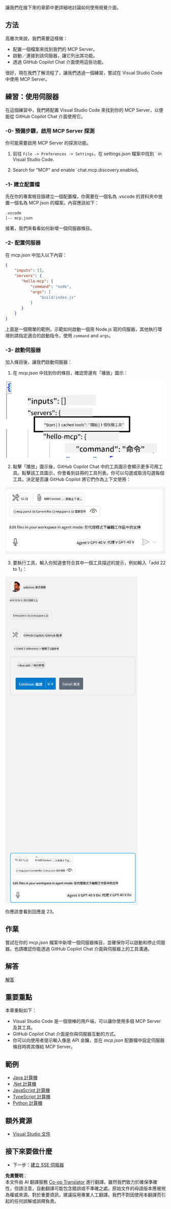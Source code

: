 <!--
CO_OP_TRANSLATOR_METADATA:
{
  "original_hash": "0eb9557780cd0a2551cdb8a16c886b51",
  "translation_date": "2025-06-17T15:22:11+00:00",
  "source_file": "03-GettingStarted/04-vscode/README.md",
  "language_code": "hk"
}
-->
讓我們在接下來的章節中更詳細地討論如何使用視覺介面。

## 方法

高層次來說，我們需要這樣做：

- 配置一個檔案來找到我們的 MCP Server。
- 啟動／連接到該伺服器，讓它列出其功能。
- 透過 GitHub Copilot Chat 介面使用這些功能。

很好，現在我們了解流程了，讓我們透過一個練習，嘗試在 Visual Studio Code 中使用 MCP Server。

## 練習：使用伺服器

在這個練習中，我們將配置 Visual Studio Code 來找到你的 MCP Server，以便能從 GitHub Copilot Chat 介面使用它。

### -0- 預備步驟，啟用 MCP Server 探測

你可能需要啟用 MCP Server 的探測功能。

1. 前往 `File -> Preferences -> Settings`，在 settings.json 檔案中找到 ` in Visual Studio Code.

1. Search for "MCP" and enable `chat.mcp.discovery.enabled。

### -1- 建立配置檔

先在你的專案根目錄建立一個配置檔，你需要在一個名為 .vscode 的資料夾中放置一個名為 MCP.json 的檔案。內容應該如下：

```text
.vscode
|-- mcp.json
```

接著，我們來看看如何新增一個伺服器條目。

### -2- 配置伺服器

在 *mcp.json* 中加入以下內容：

```json
{
    "inputs": [],
    "servers": {
       "hello-mcp": {
           "command": "node",
           "args": [
               "build/index.js"
           ]
       }
    }
}
```

上面是一個簡單的範例，示範如何啟動一個用 Node.js 寫的伺服器，其他執行環境則請指定適合的啟動指令，使用 `command` and `args`。

### -3- 啟動伺服器

加入條目後，讓我們啟動伺服器：

1. 在 *mcp.json* 中找到你的條目，確認旁邊有「播放」圖示：

  ![在 Visual Studio Code 啟動伺服器](../../../../translated_images/vscode-start-server.8e3c986612e3555de47e5b1e37b2f3020457eeb6a206568570fd74a17e3796ad.hk.png)  

2. 點擊「播放」圖示後，GitHub Copilot Chat 中的工具圖示會顯示更多可用工具。點擊該工具圖示，你會看到註冊的工具列表。你可以勾選或取消勾選每個工具，決定是否讓 GitHub Copilot 將它們作為上下文使用：

  ![在 Visual Studio Code 中的工具列表](../../../../translated_images/vscode-tool.0b3bbea2fb7d8c26ddf573cad15ef654e55302a323267d8ee6bd742fe7df7fed.hk.png)

3. 要執行工具，輸入你知道會符合其中一個工具描述的提示，例如輸入「add 22 to 1」：

  ![從 GitHub Copilot 執行工具](../../../../translated_images/vscode-agent.d5a0e0b897331060518fe3f13907677ef52b879db98c64d68a38338608f3751e.hk.png)

  你應該會看到回應是 23。

## 作業

嘗試在你的 *mcp.json* 檔案中新增一個伺服器條目，並確保你可以啟動和停止伺服器。也請確認你能透過 GitHub Copilot Chat 介面與伺服器上的工具溝通。

## 解答

[解答](./solution/README.md)

## 重要重點

本章重點如下：

- Visual Studio Code 是一個很棒的用戶端，可以讓你使用多個 MCP Server 及其工具。
- GitHub Copilot Chat 介面是你與伺服器互動的方式。
- 你可以向使用者提示輸入像是 API 金鑰，並在 *mcp.json* 配置檔中設定伺服器條目時將其傳給 MCP Server。

## 範例

- [Java 計算機](../samples/java/calculator/README.md)
- [.Net 計算機](../../../../03-GettingStarted/samples/csharp)
- [JavaScript 計算機](../samples/javascript/README.md)
- [TypeScript 計算機](../samples/typescript/README.md)
- [Python 計算機](../../../../03-GettingStarted/samples/python)

## 額外資源

- [Visual Studio 文件](https://code.visualstudio.com/docs/copilot/chat/mcp-servers)

## 接下來要做什麼

- 下一步：[建立 SSE 伺服器](/03-GettingStarted/05-sse-server/README.md)

**免責聲明**：  
本文件由 AI 翻譯服務 [Co-op Translator](https://github.com/Azure/co-op-translator) 進行翻譯。雖然我們致力於確保準確性，但請注意，自動翻譯可能包含錯誤或不準確之處。原始文件的母語版本應被視為權威來源。對於重要資訊，建議採用專業人工翻譯。我們不對因使用本翻譯而引起的任何誤解或誤釋負責。
